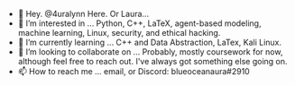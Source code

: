 - 👋 Hey. @4uralynn Here. Or Laura...
- 👀 I’m interested in ... Python, C++, LaTeX, agent-based modeling, machine learning, Linux, security, and ethical hacking.
- 🌱 I’m currently learning ... C++ and Data Abstraction, LaTex, Kali Linux.
- 💞️ I’m looking to collaborate on ... Probably, mostly coursework for now, although feel free to reach out. I've always got something else going on.
- 📫 How to reach me ... email, or Discord: blueoceanaura#2910

<!---
4uralynn/4uralynn is a ✨ special ✨ repository because its `README.md` (this file) appears on your GitHub profile.
You can click the Preview link to take a look at your changes.
--->
